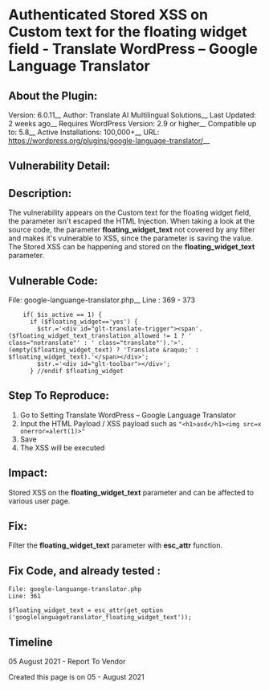 # Authenticated Stored XSS on Custom text for the floating widget field - Translate WordPress – Google Language Translator

## About the Plugin:
Version: 6.0.11__
Author: Translate AI Multilingual Solutions__
Last Updated: 2 weeks ago__
Requires WordPress Version: 2.9 or higher__
Compatible up to: 5.8__
Active Installations: 100,000+__
URL: https://wordpress.org/plugins/google-language-translator/__

## Vulnerability Detail: 
## Description: 
The vulnerability appears on the Custom text for the floating widget field, the parameter isn't escaped the HTML Injection. When taking a look at the source code, the parameter __floating_widget_text__ not covered by any filter and makes it's vulnerable to XSS, since the parameter is saving the value. The Stored XSS can be happening and stored on the __floating_widget_text__ parameter. 

## Vulnerable Code: 
File: google-languange-translator.php__
Line : 369 - 373
```
    if( $is_active == 1) {
      if ($floating_widget=='yes') {
        $str.='<div id="glt-translate-trigger"><span'.($floating_widget_text_translation_allowed != 1 ? ' class="notranslate"' : ' class="translate"').'>'.(empty($floating_widget_text) ? 'Translate &raquo;' : $floating_widget_text).'</span></div>';
        $str.='<div id="glt-toolbar"></div>';
      } //endif $floating_widget
```

## Step To Reproduce: 
1. Go to Setting Translate WordPress – Google Language Translator
2. Input the HTML Payload / XSS payload such as `"<h1>asd</h1><img src=x onerror=alert(1)>"`
3. Save
4. The XSS will be executed

## Impact:
Stored XSS on the __floating_widget_text__ parameter and can be affected to various user page. 

## Fix:
Filter the __floating_widget_text__ parameter with __esc_attr__ function. 

## Fix Code, and already tested :

```
File: google-languange-translator.php
Line: 361

$floating_widget_text = esc_attr(get_option ('googlelanguagetranslator_floating_widget_text'));
```

## Timeline
05 August 2021 - Report To Vendor

Created this page is on 05 - August 2021